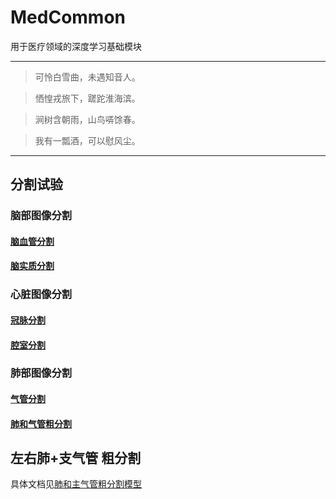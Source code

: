# MedCommon
用于医疗领域的深度学习基础模块

---
> 可怜白雪曲，未遇知音人。

> 恓惶戎旅下，蹉跎淮海滨。

> 涧树含朝雨，山鸟哢馀春。

> 我有一瓢酒，可以慰风尘。
---

## 分割试验

### 脑部图像分割

#### [脑血管分割](experiments/seg/brain/cerebrovascular/readme.md)

#### [脑实质分割](experiments/seg/brain/parenchyma/readme.md)

### 心脏图像分割

#### [冠脉分割](experiments/seg/cardiac/coronary/readme.md)

#### [腔室分割](experiments/seg/cardiac/chamber/readme.md)

### 肺部图像分割

#### [气管分割](experiments/seg/lung/airway/readme.md)
#### [肺和气管粗分割](experiments/seg/lung/lung/readme.md)

## 左右肺+支气管 粗分割
具体文档见[肺和主气管粗分割模型](https://note.youdao.com/web/#/file/recent/markdown/WEB14878049fb022fde6ac01b1901fecb15/)
